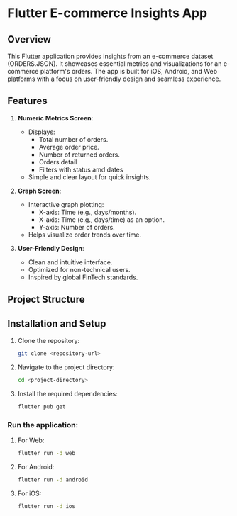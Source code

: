 # Flutter E-commerce Insights App

## Overview
This Flutter application provides insights from an e-commerce dataset (ORDERS.JSON). It showcases essential metrics and visualizations for an e-commerce platform's orders. The app is built for iOS, Android, and Web platforms with a focus on user-friendly design and seamless experience.

## Features
1. **Numeric Metrics Screen**:
   - Displays:
     - Total number of orders.
     - Average order price.
     - Number of returned orders.
     - Orders detail
     - Filters with status amd dates
   - Simple and clear layout for quick insights.

2. **Graph Screen**:
   - Interactive graph plotting:
     - X-axis: Time (e.g., days/months).
     - X-axis: Time (e.g., days/time) as an option.
     - Y-axis: Number of orders.
   - Helps visualize order trends over time.

3. **User-Friendly Design**:
   - Clean and intuitive interface.
   - Optimized for non-technical users.
   - Inspired by global FinTech standards.

## Project Structure


## Installation and Setup
1. Clone the repository:
   ```bash
   git clone <repository-url>
2. Navigate to the project directory:
   ```bash
   cd <project-directory>
3. Install the required dependencies:
   ```bash
   flutter pub get
### Run the application:
1. For Web:
   ```bash
   flutter run -d web
2. For Android:
   ```bash
   flutter run -d android
3. For iOS:
   ```bash
   flutter run -d ios





